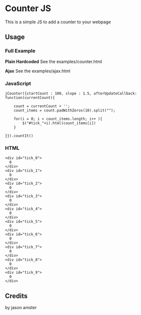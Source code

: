 # Counter JS

This is a simple JS to add a counter to your webpage

## Usage

### Full Example

**Plain Hardcoded**
See the examples/counter.html	

**Ajax**
See the examples/ajax.html	
	
### JavaScript 

	jCounter({startCount : 100, slope : 1.5, afterUpdateCallback: function(currentCount){

		count = currentCount + '';
		count_items = count.padWithZeros(10).split("");
	
		for(i = 0; i < count_items.length; i++ ){
			$("#tick_"+i).html(count_items[i])
		}
	
	}}).countIt()

### HTML

	<div id="tick_0">
	  0
	</div>
	<div id="tick_1">
	  0
	</div>
	<div id="tick_2">
	  0
	</div>
	<div id="tick_3">
	  0
	</div>
	<div id="tick_4">
	  0
	</div>
	<div id="tick_5">
	  0
	</div>
	<div id="tick_6">
	  0
	</div>
	<div id="tick_7">
	  0
	</div>
	<div id="tick_8">
	  0
	</div>
	<div id="tick_9">
	  0
	</div>
	
## Credits

by jason amster
